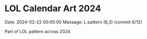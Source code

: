 # LOL Calendar Art 2024

Date: 2024-02-22 00:05:00
Message: L pattern (6,3) (commit 6/12)

Part of LOL pattern across 2024
